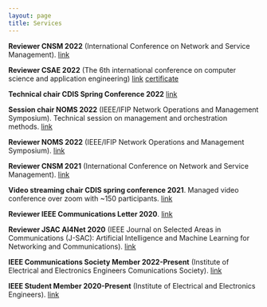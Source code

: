```yaml
---
layout: page
title: Services
---
```


**Reviewer CNSM 2022** (International Conference on Network and Service Management).
[link](http://www.cnsm-conf.org/2022/)

**Reviewer CSAE 2022** (The 6th international conference on computer science and application engineering)
[link](http://www.csaeconf.org/) [certificate](/assets/awards/csae_22_certificate.pdf)

**Technical chair CDIS Spring Conference 2022**
[link](https://www.kth.se/cdis)

**Session chair NOMS 2022** (IEEE/IFIP Network Operations and Management Symposium). Technical session on management and orchestration methods.
[link](https://noms2022.ieee-noms.org/)

**Reviewer NOMS 2022** (IEEE/IFIP Network Operations and Management Symposium).
[link](https://noms2022.ieee-noms.org/)

**Reviewer CNSM 2021** (International Conference on Network and Service Management).
[link](http://www.cnsm-conf.org/2021/)

**Video streaming chair CDIS spring conference 2021**. Managed video conference over zoom with ~150 participants.
[link](https://www.kth.se/cdis)

**Reviewer IEEE Communications Letter 2020**.
[link](https://ieeexplore.ieee.org/xpl/RecentIssue.jsp?punumber=4234)

**Reviewer JSAC AI4Net 2020** (IEEE Journal on Selected Areas in Communications (J-SAC): Artificial Intelligence and Machine Learning for Networking and Communications).
[link](https://www.comsoc.org/publications/journals/ieee-jsac/cfp/advances-artificial-intelligence-and-machine-learning)

**IEEE Communications Society Member 2022-Present** (Institute of Electrical and Electronics Engineers Comunications Society).
[link](https://www.ieee.org/)

**IEEE Student Member 2020-Present** (Institute of Electrical and Electronics Engineers).
[link](https://www.ieee.org/)
